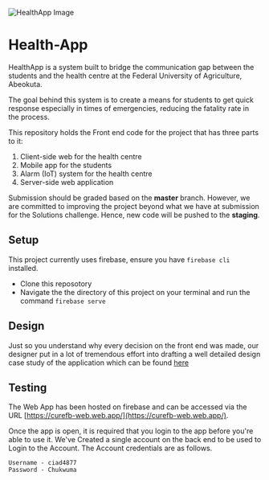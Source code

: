 ![HealthApp Image](https://res.cloudinary.com/gbahdeyboh/image/upload/v1588299034/healthAPP_vylst4.png)

# Health-App
HealthApp is a system built to bridge the communication gap between the students and the health centre at the Federal University of Agriculture, Abeokuta. 

The goal behind this system is to create a means for students to get quick response especially in times of emergencies, reducing the fatality rate in the process.

This repository holds the Front end code for the project that has three parts to it:
1. Client-side web for the health centre
2. Mobile app for the students
3. Alarm (IoT) system for the health centre
4. Server-side web application
 
Submission should be graded based on the **master** branch. However, we are committed to improving the project beyond what we have at submission for the Solutions challenge. Hence, new code will be pushed to the **staging**.
 
## Setup
This project currently uses firebase, ensure you have `firebase cli` installed.
 - Clone this reposotory
 - Navigate the the directory of this project on your terminal and run the command `firebase serve`
 
## Design
Just so you understand why every decision on the front end was made, our designer put in a lot of tremendous effort into  drafting a well detailed design case study of the application which can be found [here](https://medium.com/@kazeem.oluwatosin/health-app-a-ux-case-study-baa0ef93c72b)

## Testing 
The Web App has been hosted on firebase and can be accessed via the URL [https://curefb-web.web.app/](https://curefb-web.web.app/).

Once the app is open, it is required that you login to the app before you're able to use it. We've Created a single account on the back end to be used to Login to the Account. The Account credentials are as follows.

```
Username - ciad4877
Password - Chukwuma
```
